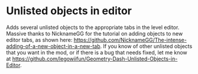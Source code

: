 # Unlisted objects in editor

Adds several unlisted objects to the appropriate tabs in the level editor. Massive thanks to NicknameGG for the tutorial on adding objects to new editor tabs, as shown here: https://github.com/NicknameGG/The-intense-adding-of-a-new-object-in-a-new-tab. If you know of other unlisted objects that you want in the mod, or if there is a bug that needs fixed, let me know at https://github.com/legowiifun/Geometry-Dash-Unlisted-Objects-in-Editor.
